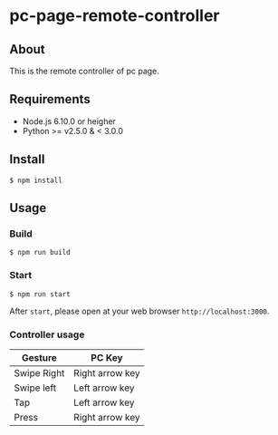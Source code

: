 # pc-page-remote-controller

## About

This is the remote controller of pc page.


## Requirements

* Node.js 6.10.0 or heigher
* Python >= v2.5.0 & < 3.0.0

## Install


```
$ npm install
```

## Usage


### Build

```
$ npm run build
```

### Start

```
$ npm run start
```

After `start`, please open at your web browser `http://localhost:3000`.


### Controller usage

| Gesture | PC Key |
| - | - |
| Swipe Right | Right arrow key | 
| Swipe left | Left arrow key | 
| Tap | Left arrow key | 
| Press | Right arrow key | 

